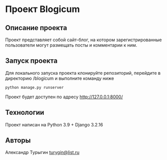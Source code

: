 # Проект Blogicum
## Описание проекта
Проект представляет собой сайт-блог, на котором зарегистрированные пользователи могут размещать посты и комментарии к ним.
## Запуск проекта
Для локального запуска проекта клонируйте репозиторий, перейдите в директорию /blogicum и выполните команду ниже
```
python manage.py runserver
```
Проект будет доступен по адресу http://127.0.0.1:8000/
## Технологии
Проект написан на Python 3.9 + Django 3.2.16
## Авторы
Александр Турыгин turygin@list.ru
